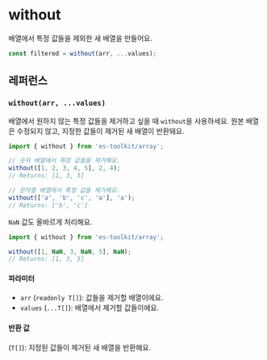 # without

배열에서 특정 값들을 제외한 새 배열을 만들어요.

```typescript
const filtered = without(arr, ...values);
```

## 레퍼런스

### `without(arr, ...values)`

배열에서 원하지 않는 특정 값들을 제거하고 싶을 때 `without`을 사용하세요. 원본 배열은 수정되지 않고, 지정한 값들이 제거된 새 배열이 반환돼요.

```typescript
import { without } from 'es-toolkit/array';

// 숫자 배열에서 특정 값들을 제거해요.
without([1, 2, 3, 4, 5], 2, 4);
// Returns: [1, 3, 5]

// 문자열 배열에서 특정 값을 제거해요.
without(['a', 'b', 'c', 'a'], 'a');
// Returns: ['b', 'c']
```

`NaN` 값도 올바르게 처리해요.

```typescript
import { without } from 'es-toolkit/array';

without([1, NaN, 3, NaN, 5], NaN);
// Returns: [1, 3, 5]
```

#### 파라미터

- `arr` (`readonly T[]`): 값들을 제거할 배열이에요.
- `values` (`...T[]`): 배열에서 제거할 값들이에요.

#### 반환 값

(`T[]`): 지정된 값들이 제거된 새 배열을 반환해요.
